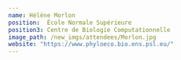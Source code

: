 ```yaml
---
name: Hélène Morlon
position:  École Normale Supérieure
position3: Centre de Biologie Computationnelle
image_path: /new_imgs/attendees/Morlon.jpg
website: "https://www.phyloeco.bio.ens.psl.eu/"
---
```

